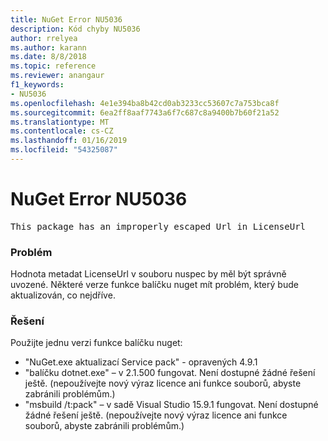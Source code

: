```yaml
---
title: NuGet Error NU5036
description: Kód chyby NU5036
author: rrelyea
ms.author: karann
ms.date: 8/8/2018
ms.topic: reference
ms.reviewer: anangaur
f1_keywords:
- NU5036
ms.openlocfilehash: 4e1e394ba8b42cd0ab3233cc53607c7a753bca8f
ms.sourcegitcommit: 6ea2ff8aaf7743a6f7c687c8a9400b7b60f21a52
ms.translationtype: MT
ms.contentlocale: cs-CZ
ms.lasthandoff: 01/16/2019
ms.locfileid: "54325087"
---
```

# <a name="nuget-error-nu5036"></a>NuGet Error NU5036
<pre>This package has an improperly escaped Url in LicenseUrl</pre>

### <a name="issue"></a>Problém

Hodnota metadat LicenseUrl v souboru nuspec by měl být správně uvozené.
Některé verze funkce balíčku nuget mít problém, který bude aktualizován, co nejdříve.

### <a name="solution"></a>Řešení

Použijte jednu verzi funkce balíčku nuget:
* "NuGet.exe aktualizací Service pack" - opravených 4.9.1
* "balíčku dotnet.exe" – v 2.1.500 fungovat. Není dostupné žádné řešení ještě. (nepoužívejte nový výraz licence ani funkce souborů, abyste zabránili problémům.)
* "msbuild /t:pack" – v sadě Visual Studio 15.9.1 fungovat. Není dostupné žádné řešení ještě. (nepoužívejte nový výraz licence ani funkce souborů, abyste zabránili problémům.)

